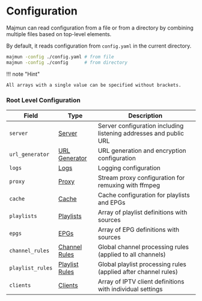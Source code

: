 # Configuration

Majmun can read configuration from a file or from a directory by combining multiple files based on top-level
elements.

By default, it reads configuration from `config.yaml` in the current directory.

```bash
majmun -config ./config.yaml # from file
majmun -config ./config      # from directory
```

!!! note "Hint"

    All arrays with a single value can be specified without brackets.

### Root Level Configuration

| Field           | Type                                       | Description                                                       |
|-----------------|--------------------------------------------|-------------------------------------------------------------------|
| `server`        | [Server](./config/server.md)               | Server configuration including listening addresses and public URL |
| `url_generator` | [URL Generator](./config/url_generator.md) | URL generation and encryption configuration                       |
| `logs`           | [Logs](config/logs.md)                      | Logging configuration                                             |
| `proxy`         | [Proxy](./config/proxy.md)                 | Stream proxy configuration for remuxing with ffmpeg               |
| `cache`         | [Cache](./config/cache.md)                 | Cache configuration for playlists and EPGs                        |
| `playlists`     | [Playlists](./config/playlists.md)         | Array of playlist definitions with sources                        |
| `epgs`          | [EPGs](./config/epgs.md)                   | Array of EPG definitions with sources                             |
| `channel_rules` | [Channel Rules](./config/rules/index.md)    | Global channel processing rules (applied to all channels)         |
| `playlist_rules`| [Playlist Rules](./config/rules/index.md)   | Global playlist processing rules (applied after channel rules)     |
| `clients`       | [Clients](./config/clients.md)             | Array of IPTV client definitions with individual settings         |